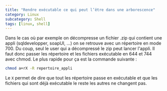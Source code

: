 ```yaml
---
title: "Rendre exécutable ce qui peut l’être dans une arborescence"
category: Linux
subcategory: Shell
tags: [linux, shell]
---
```

Dans le cas où par exemple on décompresse un fichier .zip qui contient une appli (sqldevelopper, soapUI, ...) on se
retrouve avec un répertoire en mode 700. Du coup, seul le user qui a décompressé le zip peut lancer l'appli. Il faut donc
passer les répertoire et les fichiers exécutable en 644 et 744 avec chmod. Le plus rapide pour ça est la commande suivante :

``` sh
chmod a+rX -R repertoire_appli
```

Le `X` permet de dire que tout les répertoire passe en exécutable et que les fichiers qui sont déjà exécutable le reste les autres ne changent pas.
